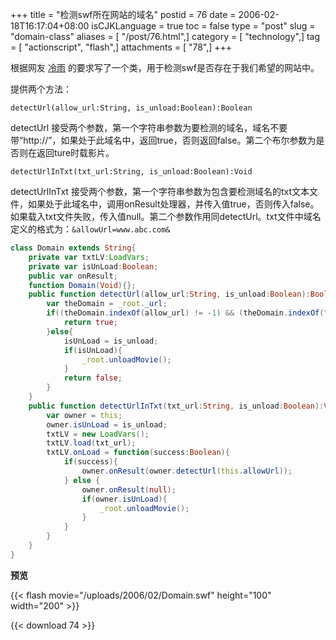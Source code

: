 +++
title = "检测swf所在网站的域名"
postid = 76
date = 2006-02-18T16:17:04+08:00
isCJKLanguage = true
toc = false
type = "post"
slug = "domain-class"
aliases = [ "/post/76.html",]
category = [ "technology",]
tag = [ "actionscript", "flash",]
attachments = [ "78",]
+++


根据网友 [冷雨](http://www.flashsky.cn) 的要求写了一个类，用于检测swf是否存在于我们希望的网站中。

提供两个方法：

`detectUrl(allow_url:String, is_unload:Boolean):Boolean`

detectUrl	接受两个参数，第一个字符串参数为要检测的域名，域名不要带“http://”，如果处于此域名中，返回true，否则返回false。第二个布尔参数为是否则在返回ture时载影片。

`detectUrlInTxt(txt_url:String, is_unload:Boolean):Void`

detectUrlInTxt 接受两个参数，第一个字符串参数为包含要检测域名的txt文本文件，如果处于此域名中，调用onResult处理器，并传入值true，否则传入false。如果载入txt文件失败，传入值null。第二个参数作用同detectUrl。txt文件中域名定义的格式为：`&allowUrl=www.abc.com&`

<!--more-->

```actionscript
class Domain extends String{
	private var txtLV:LoadVars;
	private var isUnLoad:Boolean;
	public var onResult;
	function Domain(Void){};
	public function detectUrl(allow_url:String, is_unload:Boolean):Boolean{
		var theDomain = _root._url;
		if((theDomain.indexOf(allow_url) != -1) && (theDomain.indexOf("http://") == 0)){
			return true;
		}else{
			isUnLoad = is_unload;
			if(isUnLoad){
				_root.unloadMovie();
			}
			return false;
		}
	}
	public function detectUrlInTxt(txt_url:String, is_unload:Boolean):Void{
		var owner = this;
		owner.isUnLoad = is_unload;
		txtLV = new LoadVars();
		txtLV.load(txt_url);
		txtLV.onLoad = function(success:Boolean){
			if(success){
				owner.onResult(owner.detectUrl(this.allowUrl));
			} else {
				owner.onResult(null);
				if(owner.isUnLoad){
					_root.unloadMovie();
				}
			}
		}
	}
}
```

**预览**

{{< flash movie="/uploads/2006/02/Domain.swf" height="100" width="200" >}}

{{< download 74 >}}

